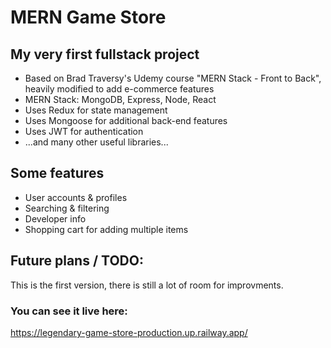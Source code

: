 # MERN Game Store
## My very first fullstack project

* Based on Brad Traversy's Udemy course "MERN Stack - Front to Back", heavily modified to add e-commerce features
* MERN Stack: MongoDB, Express, Node, React
* Uses Redux for state management
* Uses Mongoose for additional back-end features
* Uses JWT for authentication
* ...and many other useful libraries...

## Some features
* User accounts & profiles
* Searching & filtering
* Developer info
* Shopping cart for adding multiple items

## Future plans / TODO:
This is the first version, there is still a lot of room for improvments.

### You can see it live here:
https://legendary-game-store-production.up.railway.app/
